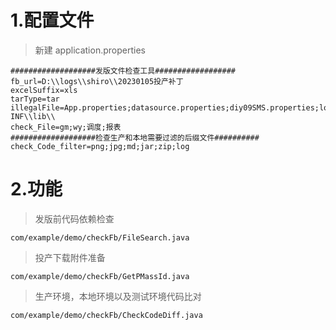 # 1.配置文件

> 新建  application.properties 

```
###################发版文件检查工具##################
fb_url=D:\\logs\\shiro\\20230105投产补丁
excelSuffix=xls
tarType=tar
illegalFile=App.properties;datasource.properties;diy09SMS.properties;log4j.properties;packup.xml;patterns.txt;\\skins\\;\\source;\\WEB-INF\\lib\\
check_File=gm;wy;调度;报表
###################检查生产和本地需要过滤的后缀文件##########
check_Code_filter=png;jpg;md;jar;zip;log
```

# 2.功能

> 发版前代码依赖检查

```
com/example/demo/checkFb/FileSearch.java
```

> 投产下载附件准备

```
com/example/demo/checkFb/GetPMassId.java
```

> 生产环境，本地环境以及测试环境代码比对 

```
com/example/demo/checkFb/CheckCodeDiff.java
```

